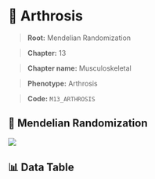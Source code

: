# 🧪 Arthrosis

> **Root:** Mendelian Randomization

> **Chapter:** 13  

> **Chapter name:** Musculoskeletal

> **Phenotype:** Arthrosis  

> **Code:** `M13_ARTHROSIS`

## 🧬 Mendelian Randomization  

<img src="/MR/Figures/Forward/M13_ARTHROSIS.png"/>

## 📊 Data Table

<CsvTableMRF src="/public/MR/Data/Forward/M13_ARTHROSIS.csv"/>
